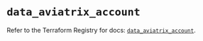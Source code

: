 # `data_aviatrix_account`

Refer to the Terraform Registry for docs: [`data_aviatrix_account`](https://registry.terraform.io/providers/aviatrixsystems/aviatrix/8.1.10/docs/data-sources/account).
